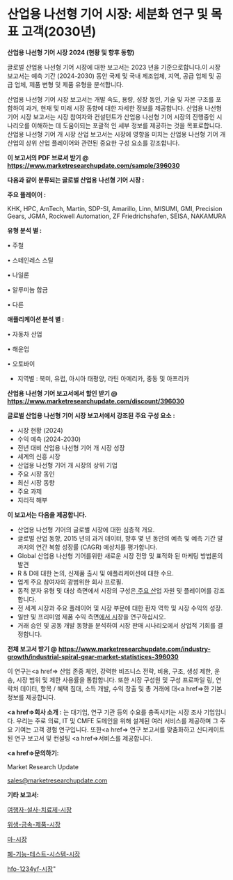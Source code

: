 # 산업용 나선형 기어 시장: 세분화 연구 및 목표 고객(2030년)

<strong>산업용 나선형 기어 시장 2024 (현황 및 향후 동향)</strong>

글로벌 산업용 나선형 기어 시장에 대한 보고서는 2023 년을 기준으로합니다.이 시장 보고서는 예측 기간 (2024-2030) 동안 국제 및 국내 제조업체, 지역, 공급 업체 및 공급 업체, 제품 변형 및 제품 유형을 분석합니다.

산업용 나선형 기어 시장 보고서는 개발 속도, 용량, 성장 동인, 기술 및 자본 구조를 포함하여 과거, 현재 및 미래 시장 동향에 대한 자세한 정보를 제공합니다. 산업용 나선형 기어 시장 보고서는 시장 참여자와 컨설턴트가 산업용 나선형 기어 시장의 진행중인 시나리오를 이해하는 데 도움이되는 포괄적 인 세부 정보를 제공하는 것을 목표로합니다. 산업용 나선형 기어 개 시장 산업 보고서는 시장에 영향을 미치는 산업용 나선형 기어 개 산업의 상위 산업 플레이어와 관련된 중요한 구성 요소를 강조합니다.



<strong>이 보고서의 PDF 브로셔 받기 @ <a href=https://www.marketresearchupdate.com/sample/396030>https://www.marketresearchupdate.com/sample/396030</a></strong>



<strong>다음과 같이 분류되는 글로벌 산업용 나선형 기어 시장 :</strong>



<strong>주요 플레이어 :</strong>

KHK, HPC, AmTech, Martin, SDP-SI, Amarillo, Linn, MISUMI, GMI, Precision Gears, JGMA, Rockwell Automation, ZF Friedrichshafen, SEISA, NAKAMURA



<strong>유형 분석 별 :</strong>

• 주철

• 스테인레스 스틸

• 나일론

• 알루미늄 합금

• 다른



<strong>애플리케이션 분석 별 :</strong>

• 자동차 산업

• 해운업

• 오토바이

<ul>
  <li>지역별 : 북미, 유럽, 아시아 태평양, 라틴 아메리카, 중동 및 아프리카</li>
</ul>


<strong>산업용 나선형 기어 보고서에서 할인 받기 @ <a href=https://www.marketresearchupdate.com/discount/396030>https://www.marketresearchupdate.com/discount/396030</a></strong>



<strong>글로벌 산업용 나선형 기어 시장 보고서에서 강조된 주요 구성 요소 :</strong>
<ul>
  <li>시장 현황 (2024)</li>
  <li>수익 예측 (2024-2030)</li>
  <li>전년 대비 산업용 나선형 기어 개 시장 성장</li>
  <li>세계의 신흥 시장</li>
  <li>산업용 나선형 기어 개 시장의 상위 기업</li>
  <li>주요 시장 동인</li>
  <li>최신 시장 동향</li>
  <li>주요 과제</li>
  <li>지리적 해부</li>
</ul>


<strong>이 보고서는 다음을 제공합니다.</strong>
<ul>
  <li>산업용 나선형 기어의 글로벌 시장에 대한 심층적 개요.</li>
  <li>글로벌 산업 동향, 2015 년의 과거 데이터, 향후 몇 년 동안의 예측 및 예측 기간 말까지의 연간 복합 성장률 (CAGR) 예상치를 평가합니다.</li>
  <li>Global 산업용 나선형 기어를위한 새로운 시장 전망 및 표적화 된 마케팅 방법론의 발견</li>
  <li>R &amp; D에 대한 논의, 신제품 출시 및 애플리케이션에 대한 수요.</li>
  <li>업계 주요 참여자의 광범위한 회사 프로필.</li>
  <li>동적 분자 유형 및 대상 측면에서 시장의 구성은<a href=> 주요 산</a>업 자원 및 플레이어를 강조합니다.</li>
  <li>전 세계 시장과 주요 플레이어 및 시장 부문에 대한 환자 역학 및 시장 수익의 성장.</li>
  <li>일반 및 프리미엄 제품 수익 측면<a href=>에서 시</a>장을 연구하십시오.</li>
  <li>거래 승인 및 공동 개발 동향을 분석하여 시장 판매 시나리오에서 상업적 기회를 결정합니다.</li>
</ul>



<strong>전체 보고서 받기 @ <a href=https://www.marketresearchupdate.com/industry-growth/industrial-spiral-gear-market-statistices-396030>https://www.marketresearchupdate.com/industry-growth/industrial-spiral-gear-market-statistices-396030</a></strong>

이 연구는<a href=> 산업 존중</a> 체인, 강력한 비즈니스 전략, 비용, 구조, 생성 제한, 운송, 시장 범위 및 제한 사용률을 통합합니다. 또한 시장 구성원 및 구성 프로파일 링, 연락처 데이터, 항목 / 혜택 침대, 소득 개발, 수익 창출 및 총 거래에 대<a href=>한 기본 </a>정보를 제공합니다.



<strong><a href=>회사 소</a>개 :</strong>
는 대기업, 연구 기관 등의 수요를 충족시키는 시장 조사 기업입니다. 우리는 주로 의료, IT 및 CMFE 도메인을 위해 설계된 여러 서비스를 제공하며 그 주요 기여는 고객 경험 연구입니다. 또한<a href=> 연구 보</a>고서를 맞춤화하고 신디케이트 된 연구 보고서 및 컨설팅 <a href=>서비스</a>를 제공합니다.



<strong><a href=>문의하기:</a></strong>

Market Research Update

sales@marketresearchupdate.com



<strong>기타 보고서:</strong>

<a href=https://www.linkedin.com/pulse/여행자-설사-치료제-시장-진입-전략-및-위험-평가2029년-survey-spotlight-pro-24-analysis/>여행자-설사-치료제-시장</a>

<a href=https://www.linkedin.com/pulse/위생-금속-제품-시장-동향-및-성장-전망-market-matrix-musings-analysis-oupyf/>위생-금속-제품-시장</a>

<a href=https://www.linkedin.com/pulse/마-시장-규모-및-성장-2023-consumer-connection-compendium-ana-znynf/>마-시장</a>

<a href=https://www.linkedin.com/pulse/폐-기능-테스트-시스템-시장-동향-및-성장-전망-trendsetters-talk-360-analysis-wyluf/>폐-기능-테스트-시스템-시장</a>

<a href=https://www.linkedin.com/pulse/hfo-1234yf-시장-세분화-연구-및-목표-고객2029년-k9ygf/>hfo-1234yf-시장</a>"
